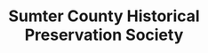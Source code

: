---
layout: repo
title: "Sumter County Historical Preservation Society"
id: 10473
permalink: repos/10473/
---